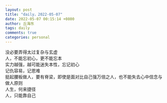```yaml
---
layout: post
title: "daily，2022-05-07"
date: 2022-05-07 00:15:14 +0800
author: 丘海东 
tags: daily
comments: true
categories: personal
---
```

没必要弄得太过复杂与玄虚  
人，不能忘初心，更不能忘本  
实力越强，越可能迷失本性，忘记初心  
记仇容易，记恩难  
挺起腰板做人，要有脊梁，即使是面对比自己强万倍之人，也不能失去心中信念与做人原则  
人生，何来捷径  
 人，只能靠自己

